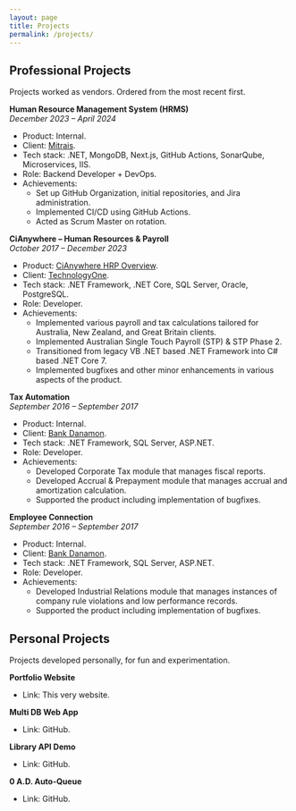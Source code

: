 ```yaml
---
layout: page
title: Projects
permalink: /projects/
---
```

## Professional Projects
Projects worked as vendors. Ordered from the most recent first.

**Human Resource Management System (HRMS)**  
*December 2023 – April 2024* 
- Product: Internal.
- Client: [Mitrais](https://www.mitrais.com/).
- Tech stack: .NET, MongoDB, Next.js, GitHub Actions, SonarQube, Microservices, IIS.
- Role: Backend Developer + DevOps.
- Achievements:
  - Set up GitHub Organization, initial repositories, and Jira administration.
  - Implemented CI/CD using GitHub Actions.
  - Acted as Scrum Master on rotation.

**CiAnywhere – Human Resources & Payroll**  
*October 2017 – December 2023* 
- Product: [CiAnywhere HRP Overview](https://www.technologyonecorp.com/products/human-resources-and-payroll).
- Client: [TechnologyOne](https://www.technologyonecorp.com/).
- Tech stack: .NET Framework, .NET Core, SQL Server, Oracle, PostgreSQL.
- Role: Developer.
- Achievements:
  - Implemented various payroll and tax calculations tailored for Australia, New Zealand, and Great Britain clients.
  - Implemented Australian Single Touch Payroll (STP) & STP Phase 2.
  - Transitioned from legacy VB .NET based .NET Framework into C# based .NET Core 7.
  - Implemented bugfixes and other minor enhancements in various aspects of the product. 

**Tax Automation**  
*September 2016 – September 2017*  
- Product: Internal.
- Client: [Bank Danamon](https://www.danamon.co.id).
- Tech stack: .NET Framework, SQL Server, ASP.NET.
- Role: Developer.
- Achievements:
  - Developed Corporate Tax module that manages fiscal reports.
  - Developed Accrual & Prepayment module that manages accrual and amortization calculation.
  - Supported the product including implementation of bugfixes.

**Employee Connection**  
*September 2016 – September 2017*  
- Product: Internal.
- Client: [Bank Danamon](https://www.danamon.co.id).
- Tech stack: .NET Framework, SQL Server, ASP.NET.
- Role: Developer.
- Achievements:
  - Developed Industrial Relations module that manages instances of company rule violations and low performance records.
  - Supported the product including implementation of bugfixes.

## Personal Projects
Projects developed personally, for fun and experimentation.

**Portfolio Website**
- Link: This very website.

**Multi DB Web App**
- Link: GitHub.

**Library API Demo**
- Link: GitHub.

**0 A.D. Auto-Queue**
- Link: GitHub.